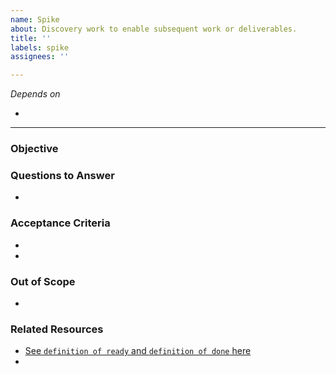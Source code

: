 ```yaml
---
name: Spike
about: Discovery work to enable subsequent work or deliverables.
title: ''
labels: spike
assignees: ''

---
```


_Depends on_
<!-- quick link to other issues using format: Shopify/{issue-repo-name}#{issue-number} -->

- 

---

### Objective


### Questions to Answer

- 

### Acceptance Criteria
<!-- A checklist of things that are possible or expected outcomes/artifacts when this work is done -->

- 
- 

### Out of Scope
<!-- What things are to be ignored within this chunk of work, with a brief why -->

- 

### Related Resources
<!-- Any reading material, diagrams, conversations, decision logs, or related work items -->

- [See `definition of ready` and `definition of done` here](https://docs.google.com/presentation/d/1uCH3vvFvdJgOHRwdTD5DCjVtk1rw8ic8dEmBn5Vdmtg/edit#slide=id.g13c58f52b17_0_207)
- 
